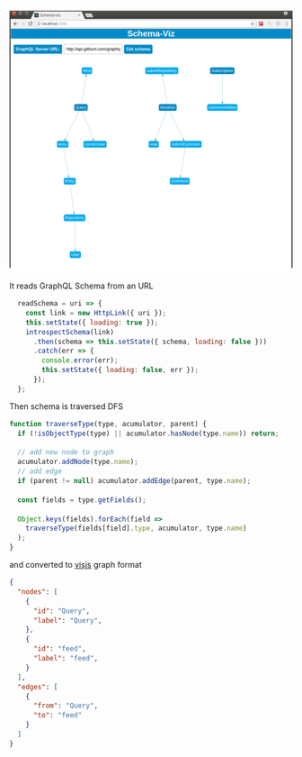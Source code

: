 
![screenshot](assets/Screenshot.png)

It reads GraphQL Schema from an URL
```javascript
  readSchema = uri => {
    const link = new HttpLink({ uri });
    this.setState({ loading: true });
    introspectSchema(link)
      .then(schema => this.setState({ schema, loading: false }))
      .catch(err => {
        console.error(err);
        this.setState({ loading: false, err });
      });
  };
```
Then schema is traversed DFS 
```javascript
function traverseType(type, acumulator, parent) {
  if (!isObjectType(type) || acumulator.hasNode(type.name)) return;

  // add new node to graph
  acumulator.addNode(type.name);
  // add edge
  if (parent != null) acumulator.addEdge(parent, type.name);

  const fields = type.getFields();

  Object.keys(fields).forEach(field =>
    traverseType(fields[field].type, acumulator, type.name)
  );
}
```
and converted to [visjs](http://visjs.org/) graph format
```json
{
  "nodes": [
    {
      "id": "Query",
      "label": "Query",
    },
    {
      "id": "feed",
      "label": "feed",
    }
  ],
  "edges": [
    {
      "from": "Query",
      "to": "feed"
    }
  ]
}
```